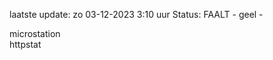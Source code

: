 laatste update: 
zo 03-12-2023  3:10   uur 
Status: FAALT - geel - 
<div class="service Y">microstation</div><div class="service G">httpstat</div>